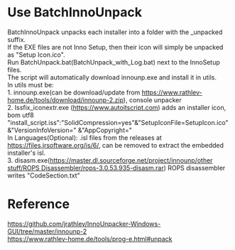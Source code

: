 # Use BatchInnoUnpack
BatchInnoUnpack unpacks each installer into a folder with the _unpacked suffix.
<br>If the EXE files are not Inno Setup, then their icon will simply be unpacked as "Setup Icon.ico".
<br>Run BatchUnpack.bat(BatchUnpack_with_Log.bat) next to the InnoSetup files.
<br>The script will automatically download innounp.exe and install it in utils.
<br>In utils must be:
<br>1. innounp.exe(can be download/update from https://www.rathlev-home.de/tools/download/innounp-2.zip), console unpacker
<br>2. Issfix_iconextr.exe (https://www.autoitscript.com) adds an installer icon, bom utf8  "install_script.iss":"SolidCompression=yes"&"SetupIconFile=SetupIcon.ico"&"VersionInfoVersion=" &"AppCopyright="
<br> In Languages(Optional): .isl files from the releases at https://files.jrsoftware.org/is/6/, can be removed to extract the embedded installer's isl.
<br>3. disasm.exe([https://master.dl.sourceforge.net/project/innounp/other stuff/ROPS Disassembler/rops-3.0.53.935-disasm.rar](https://sourceforge.net/projects/innounp/files/other%20stuff/ROPS%20Disassembler/rops-3.0.53.935-disasm.rar)) ROPS disassembler writes "CodeSection.txt"
# Reference
<p2>https://github.com/jrathlev/InnoUnpacker-Windows-GUI/tree/master/innounp-2
<br>https://www.rathlev-home.de/tools/prog-e.html#unpack
